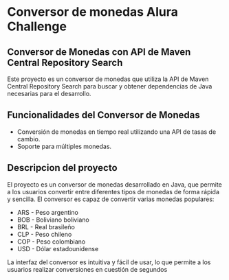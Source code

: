 # Conversor de monedas Alura Challenge
## Conversor de Monedas con API de Maven Central Repository Search

Este proyecto es un conversor de monedas que utiliza la API de Maven Central Repository Search para buscar y obtener dependencias de Java necesarias para el desarrollo.

## Funcionalidades del Conversor de Monedas

- Conversión de monedas en tiempo real utilizando una API de tasas de cambio.
- Soporte para múltiples monedas.

## Descripcion del proyecto

El proyecto es un conversor de monedas desarrollado en Java, que permite a los usuarios convertir entre diferentes tipos de monedas de forma rápida y sencilla. El conversor es capaz de convertir varias monedas populares:

- ARS - Peso argentino
- BOB - Boliviano boliviano
- BRL - Real brasileño
- CLP - Peso chileno
- COP - Peso colombiano
- USD - Dólar estadounidense

La interfaz del conversor es intuitiva y fácil de usar, lo que permite a los usuarios realizar conversiones en cuestión de segundos
